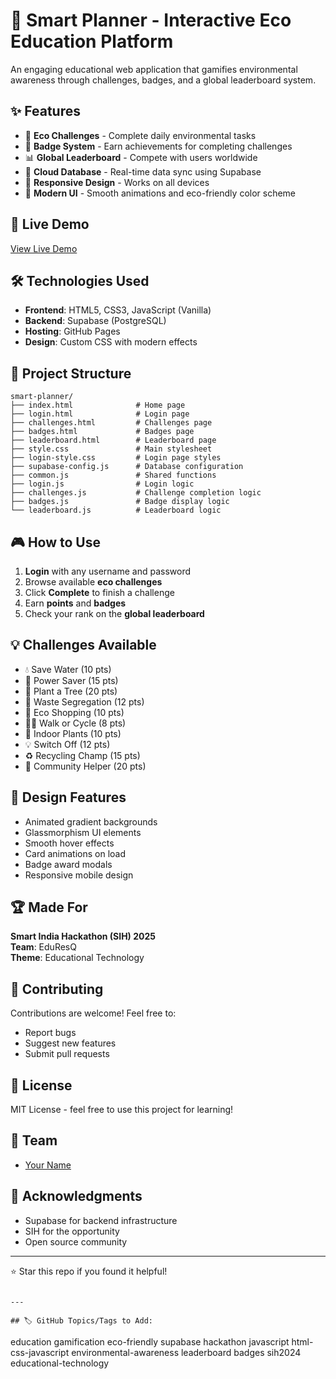 # 🌱 Smart Planner - Interactive Eco Education Platform

An engaging educational web application that gamifies environmental awareness through challenges, badges, and a global leaderboard system.

## ✨ Features

- 🎯 **Eco Challenges** - Complete daily environmental tasks
- 🏅 **Badge System** - Earn achievements for completing challenges
- 📊 **Global Leaderboard** - Compete with users worldwide
- 💾 **Cloud Database** - Real-time data sync using Supabase
- 📱 **Responsive Design** - Works on all devices
- 🎨 **Modern UI** - Smooth animations and eco-friendly color scheme

## 🚀 Live Demo

[View Live Demo](https://yourusername.github.io/smart-planner/)

## 🛠️ Technologies Used

- **Frontend**: HTML5, CSS3, JavaScript (Vanilla)
- **Backend**: Supabase (PostgreSQL)
- **Hosting**: GitHub Pages
- **Design**: Custom CSS with modern effects

## 📂 Project Structure
```
smart-planner/
├── index.html              # Home page
├── login.html              # Login page
├── challenges.html         # Challenges page
├── badges.html             # Badges page
├── leaderboard.html        # Leaderboard page
├── style.css               # Main stylesheet
├── login-style.css         # Login page styles
├── supabase-config.js      # Database configuration
├── common.js               # Shared functions
├── login.js                # Login logic
├── challenges.js           # Challenge completion logic
├── badges.js               # Badge display logic
└── leaderboard.js          # Leaderboard logic
```

## 🎮 How to Use

1. **Login** with any username and password
2. Browse available **eco challenges**
3. Click **Complete** to finish a challenge
4. Earn **points** and **badges**
5. Check your rank on the **global leaderboard**

## 💡 Challenges Available

- 💧 Save Water (10 pts)
- 🔌 Power Saver (15 pts)
- 🌳 Plant a Tree (20 pts)
- 🚮 Waste Segregation (12 pts)
- 🛒 Eco Shopping (10 pts)
- 🚶‍♂️ Walk or Cycle (8 pts)
- 🍃 Indoor Plants (10 pts)
- 💡 Switch Off (12 pts)
- ♻️ Recycling Champ (15 pts)
- 🌿 Community Helper (20 pts)

## 🎨 Design Features

- Animated gradient backgrounds
- Glassmorphism UI elements
- Smooth hover effects
- Card animations on load
- Badge award modals
- Responsive mobile design

## 🏆 Made For

**Smart India Hackathon (SIH) 2025**  
**Team**: EduResQ  
**Theme**: Educational Technology

## 🤝 Contributing

Contributions are welcome! Feel free to:
- Report bugs
- Suggest new features
- Submit pull requests

## 📄 License

MIT License - feel free to use this project for learning!

## 👥 Team

- [Your Name](https://github.com/your-krish)

## 🌟 Acknowledgments

- Supabase for backend infrastructure
- SIH for the opportunity
- Open source community

---

⭐ Star this repo if you found it helpful!
```

---

## 🏷️ GitHub Topics/Tags to Add:
```
education
gamification
eco-friendly
supabase
hackathon
javascript
html-css-javascript
environmental-awareness
leaderboard
badges
sih2024
educational-technology
